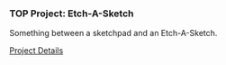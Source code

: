 ### TOP Project: Etch-A-Sketch
Something between a sketchpad and an Etch-A-Sketch.

[Project Details](https://www.theodinproject.com/lessons/foundations-etch-a-sketch)
